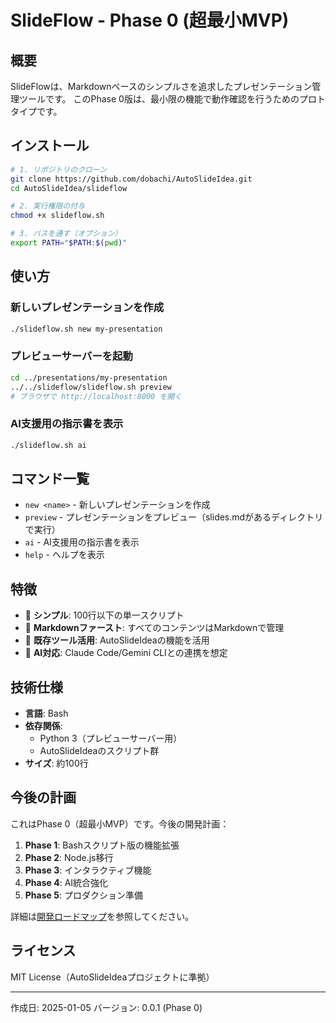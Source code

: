 # SlideFlow - Phase 0 (超最小MVP)

## 概要

SlideFlowは、Markdownベースのシンプルさを追求したプレゼンテーション管理ツールです。
このPhase 0版は、最小限の機能で動作確認を行うためのプロトタイプです。

## インストール

```bash
# 1. リポジトリのクローン
git clone https://github.com/dobachi/AutoSlideIdea.git
cd AutoSlideIdea/slideflow

# 2. 実行権限の付与
chmod +x slideflow.sh

# 3. パスを通す（オプション）
export PATH="$PATH:$(pwd)"
```

## 使い方

### 新しいプレゼンテーションを作成

```bash
./slideflow.sh new my-presentation
```

### プレビューサーバーを起動

```bash
cd ../presentations/my-presentation
../../slideflow/slideflow.sh preview
# ブラウザで http://localhost:8000 を開く
```

### AI支援用の指示書を表示

```bash
./slideflow.sh ai
```

## コマンド一覧

- `new <name>` - 新しいプレゼンテーションを作成
- `preview` - プレゼンテーションをプレビュー（slides.mdがあるディレクトリで実行）
- `ai` - AI支援用の指示書を表示
- `help` - ヘルプを表示

## 特徴

- 🎯 **シンプル**: 100行以下の単一スクリプト
- 📝 **Markdownファースト**: すべてのコンテンツはMarkdownで管理
- 🔄 **既存ツール活用**: AutoSlideIdeaの機能を活用
- 🤖 **AI対応**: Claude Code/Gemini CLIとの連携を想定

## 技術仕様

- **言語**: Bash
- **依存関係**: 
  - Python 3（プレビューサーバー用）
  - AutoSlideIdeaのスクリプト群
- **サイズ**: 約100行

## 今後の計画

これはPhase 0（超最小MVP）です。今後の開発計画：

1. **Phase 1**: Bashスクリプト版の機能拡張
2. **Phase 2**: Node.js移行
3. **Phase 3**: インタラクティブ機能
4. **Phase 4**: AI統合強化
5. **Phase 5**: プロダクション準備

詳細は[開発ロードマップ](../docs/development/slideflow-roadmap.md)を参照してください。

## ライセンス

MIT License（AutoSlideIdeaプロジェクトに準拠）

---

作成日: 2025-01-05
バージョン: 0.0.1 (Phase 0)
